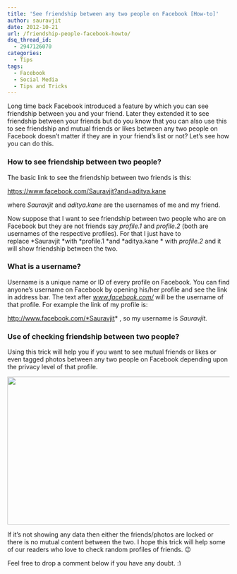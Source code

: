 ```yaml
---
title: 'See friendship between any two people on Facebook [How-to]'
author: sauravjit
date: 2012-10-21
url: /friendship-people-facebook-howto/
dsq_thread_id:
  - 2947126070
categories:
  - Tips
tags:
  - Facebook
  - Social Media
  - Tips and Tricks
---
```

Long time back Facebook introduced a feature by which you can see friendship between you and your friend. Later they extended it to see friendship between your friends but do you know that you can also use this to see friendship and mutual friends or likes between any two people on Facebook doesn&#8217;t matter if they are in your friend&#8217;s list or not? Let&#8217;s see how you can do this.

### How to see friendship between two people?

The basic link to see the friendship between two friends is this:

<a href="https://www.facebook.com/Sauravjit?and=aditya.kane" onclick="_gaq.push(['_trackEvent', 'outbound-article', 'https://www.facebook.com/Sauravjit?and=aditya.kane', 'https://www.facebook.com/Sauravjit?and=aditya.kane']);" target="_blank">https://www.facebook.com/Sauravjit?and=aditya.kane</a>

where *Sauravjit* and *aditya.kane* are the usernames of me and my friend.

Now suppose that I want to see friendship between two people who are on Facebook but they are not friends say *profile.1* and *profile.2* (both are usernames of the respective profiles). For that I just have to replace *Sauravjit *with *profile.1 *and *aditya.kane * with *profile.2* and it will show friendship between the two.

### What is a username?

Username is a unique name or ID of every profile on Facebook. You can find anyone&#8217;s username on Facebook by opening his/her profile and see the link in address bar. The text after *www.facebook.com/* will be the username of that profile. For example the link of my profile is:

http://www.facebook.com/*Sauravjit* , so my username is *Sauravjit.*

### Use of checking friendship between two people?

Using this trick will help you if you want to see mutual friends or likes or even tagged photos between any two people on Facebook depending upon the privacy level of that profile.

<img class="aligncenter size-medium wp-image-67353" title="see friendship on facebook" src="http://cdn.devilsworkshop.org/files/2012/10/see-friendship-on-facebook-600x335.jpg" alt="" width="600" height="335" />

If it&#8217;s not showing any data then either the friends/photos are locked or there is no mutual content between the two. I hope this trick will help some of our readers who love to check random profiles of friends. 😉

Feel free to drop a comment below if you have any doubt. <img src="http://devilsworkshop.org/wp-includes/images/smilies/simple-smile.png" alt=":)" class="wp-smiley" style="height: 1em; max-height: 1em;" />
